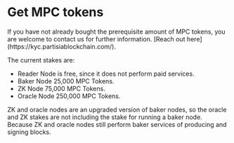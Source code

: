 # Get MPC tokens
<div class="dot-navigation">
    <a class="dot-navigation__item" href="what-is-a-node-operator.html"></a>
    <a class="dot-navigation__item" href="recommended-hardware-and-software.html"></a>
    <a class="dot-navigation__item" href="run-a-reader-node-on-your-local-machine.html"></a>
    <a class="dot-navigation__item " href="vps.html"></a>
    <a class="dot-navigation__item" href="secure-your-vps.html"></a>
    <a class="dot-navigation__item" href="reader-node-on-vps.html"></a>
    <a class="dot-navigation__item" href="create-an-account-on-pbc.html"></a>
    <a class="dot-navigation__item dot-navigation__item--active" href="get-mpc-tokens.html"></a>
    <a class="dot-navigation__item" href="complete-synaps-kyb.html"></a>
    <a class="dot-navigation__item" href="keys-for-bp-config-and-registration.html"></a>
    <a class="dot-navigation__item" href="run-a-block-producing-node.html"></a>
    <a class="dot-navigation__item " href="register-your-node.html"></a>
    <a class="dot-navigation__item" href="node-health-and-maintenance.html"></a>
    <!-- Repeat above for more dots -->
</div>
If you have not already bought the prerequisite amount of MPC tokens, you are welcome to contact us for further information. [Reach out here](https://kyc.partisiablockchain.com/).

The current stakes are:

- Reader Node is free, since it does not perform paid services.
- Baker Node 25,000 MPC Tokens.
- ZK Node 75,000 MPC Tokens.
- Oracle Node 250,000 MPC Tokens.

ZK and oracle nodes are an upgraded version of baker nodes, so the oracle and ZK stakes are not including the stake for running a baker node.
Because ZK and oracle nodes still perform baker services of producing and signing blocks.